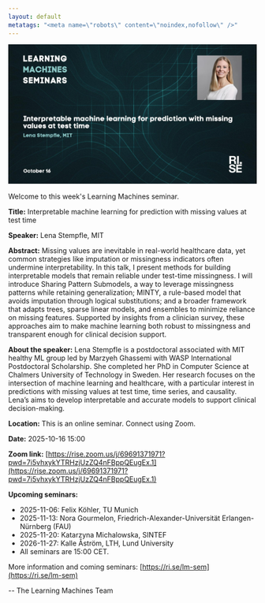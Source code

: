 ```yaml
---
layout: default
metatags: "<meta name=\"robots\" content=\"noindex,nofollow\" />"
---
```

<img src="/lm/2025-10-16-youtube-thumbnail-lena-stempfle.jpg" />
 
Welcome to this week's Learning Machines seminar.

**Title:** Interpretable machine learning for prediction with missing values at test time

**Speaker:** Lena Stempfle, MIT

**Abstract:** Missing values are inevitable in real-world healthcare data, yet common strategies like imputation or missingness indicators often undermine interpretability. In this talk, I present methods for building interpretable models that remain reliable under test-time missingness. I will introduce Sharing Pattern Submodels, a way to leverage missingness patterns while retaining generalization; MINTY, a rule-based model that avoids imputation through logical substitutions; and a broader framework that adapts trees, sparse linear models, and ensembles to minimize reliance on missing features. Supported by insights from a clinician survey, these approaches aim to make machine learning both robust to missingness and transparent enough for clinical decision support.

**About the speaker:** Lena Stempfle is a postdoctoral associated with MIT healthy ML group led by Marzyeh Ghassemi with WASP International Postdoctoral Scholarship. She completed her PhD in Computer Science at Chalmers University of Technology in Sweden. Her research focuses on the intersection of machine learning and healthcare, with a particular interest in predictions with missing values at test time, time series, and causality. Lena’s aims to develop interpretable and accurate models to support clinical decision-making.

**Location:** This is an online seminar. Connect using Zoom.

**Date:** 2025-10-16 15:00

**Zoom link:** [https://rise.zoom.us/j/69691371971?pwd=7i5vhxykYTRHzjUzZQ4nFBppQEugEx.1](https://rise.zoom.us/j/69691371971?pwd=7i5vhxykYTRHzjUzZQ4nFBppQEugEx.1)

**Upcoming seminars:**

* 2025-11-06: Felix Köhler, TU Munich
* 2025-11-13: Nora Gourmelon, Friedrich-Alexander-Universität Erlangen-Nürnberg (FAU)
* 2025-11-20: Katarzyna Michalowska, SINTEF
* 2026-11-27: Kalle Åström, LTH, Lund University
* All seminars are 15:00 CET.

More information and coming seminars: [https://ri.se/lm-sem](https://ri.se/lm-sem)

-- The Learning Machines Team

